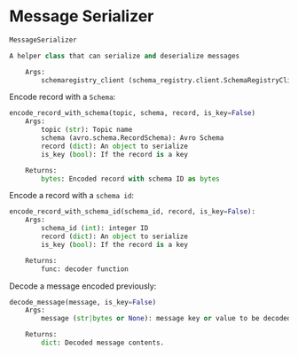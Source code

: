 # Message Serializer

```python
MessageSerializer

A helper class that can serialize and deserialize messages

    Args:
        schemaregistry_client (schema_registry.client.SchemaRegistryClient): Http Client
```

Encode record with a `Schema`:

```python
encode_record_with_schema(topic, schema, record, is_key=False)
    Args:
        topic (str): Topic name
        schema (avro.schema.RecordSchema): Avro Schema
        record (dict): An object to serialize
        is_key (bool): If the record is a key

    Returns:
        bytes: Encoded record with schema ID as bytes
```

Encode a record with a `schema id`:

```python
encode_record_with_schema_id(schema_id, record, is_key=False):
    Args:
        schema_id (int): integer ID
        record (dict): An object to serialize
        is_key (bool): If the record is a key

    Returns:
        func: decoder function
```

Decode a message encoded previously:

```python
decode_message(message, is_key=False)
    Args:
        message (str|bytes or None): message key or value to be decoded

    Returns:
        dict: Decoded message contents.
```